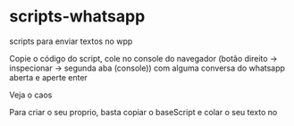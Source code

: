 # scripts-whatsapp
scripts para enviar textos no wpp

Copie o código do script, cole no console do navegador (botão direito -> inspecionar -> segunda aba (console)) com alguma conversa do whatsapp aberta e aperte enter

Veja o caos

Para criar o seu proprio, basta copiar o baseScript e colar o seu texto no <INSIRA TEXTO AQUI>
